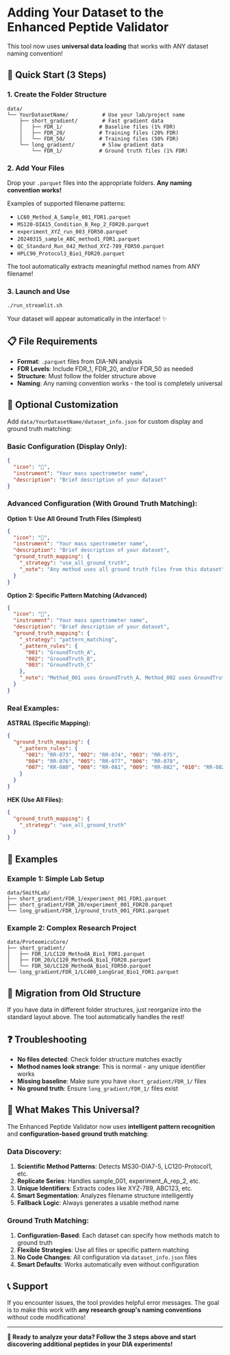# Adding Your Dataset to the Enhanced Peptide Validator

This tool now uses **universal data loading** that works with ANY dataset naming convention! 

## 🚀 Quick Start (3 Steps)

### 1. Create the Folder Structure
```
data/
└── YourDatasetName/           # Use your lab/project name
    ├── short_gradient/        # Fast gradient data
    │   ├── FDR_1/            # Baseline files (1% FDR)
    │   ├── FDR_20/           # Training files (20% FDR)  
    │   └── FDR_50/           # Training files (50% FDR)
    └── long_gradient/         # Slow gradient data
        └── FDR_1/            # Ground truth files (1% FDR)
```

### 2. Add Your Files
Drop your `.parquet` files into the appropriate folders. **Any naming convention works!**

Examples of supported filename patterns:
- `LC60_Method_A_Sample_001_FDR1.parquet`
- `MS120-DIA15_Condition_B_Rep_2_FDR20.parquet`
- `experiment_XYZ_run_003_FDR50.parquet`  
- `20240315_sample_ABC_method1_FDR1.parquet`
- `QC_Standard_Run_042_Method_XYZ-789_FDR50.parquet`
- `HPLC90_Protocol3_Bio1_FDR20.parquet`

The tool automatically extracts meaningful method names from ANY filename!

### 3. Launch and Use
```bash
./run_streamlit.sh
```

Your dataset will appear automatically in the interface! ✨

## 📋 File Requirements

- **Format**: `.parquet` files from DIA-NN analysis
- **FDR Levels**: Include FDR_1, FDR_20, and/or FDR_50 as needed
- **Structure**: Must follow the folder structure above
- **Naming**: Any naming convention works - the tool is completely universal

## 🎨 Optional Customization

Add `data/YourDatasetName/dataset_info.json` for custom display and ground truth matching:

### Basic Configuration (Display Only):
```json
{
  "icon": "🔬",
  "instrument": "Your mass spectrometer name",
  "description": "Brief description of your dataset"
}
```

### Advanced Configuration (With Ground Truth Matching):

**Option 1: Use All Ground Truth Files (Simplest)**
```json
{
  "icon": "🔬",
  "instrument": "Your mass spectrometer name", 
  "description": "Brief description of your dataset",
  "ground_truth_mapping": {
    "_strategy": "use_all_ground_truth",
    "_note": "Any method uses all ground truth files from this dataset"
  }
}
```

**Option 2: Specific Pattern Matching (Advanced)**
```json
{
  "icon": "🔬",
  "instrument": "Your mass spectrometer name",
  "description": "Brief description of your dataset", 
  "ground_truth_mapping": {
    "_strategy": "pattern_matching",
    "_pattern_rules": {
      "001": "GroundTruth_A",
      "002": "GroundTruth_B",
      "003": "GroundTruth_C"
    },
    "_note": "Method_001 uses GroundTruth_A, Method_002 uses GroundTruth_B, etc."
  }
}
```

### Real Examples:

**ASTRAL (Specific Mapping):**
```json
{
  "ground_truth_mapping": {
    "_pattern_rules": {
      "001": "RR-073", "002": "RR-074", "003": "RR-075",
      "004": "RR-076", "005": "RR-077", "006": "RR-078", 
      "007": "RR-080", "008": "RR-081", "009": "RR-082", "010": "RR-082"
    }
  }
}
```

**HEK (Use All Files):**
```json
{
  "ground_truth_mapping": {
    "_strategy": "use_all_ground_truth"
  }
}
```

## 🧪 Examples

### Example 1: Simple Lab Setup
```
data/SmithLab/
├── short_gradient/FDR_1/experiment_001_FDR1.parquet
├── short_gradient/FDR_20/experiment_001_FDR20.parquet  
└── long_gradient/FDR_1/ground_truth_001_FDR1.parquet
```

### Example 2: Complex Research Project
```
data/ProteomicsCore/
├── short_gradient/
│   ├── FDR_1/LC120_MethodA_Bio1_FDR1.parquet
│   ├── FDR_20/LC120_MethodA_Bio1_FDR20.parquet
│   └── FDR_50/LC120_MethodA_Bio1_FDR50.parquet
└── long_gradient/FDR_1/LC480_LongGrad_Bio1_FDR1.parquet
```

## 🔄 Migration from Old Structure

If you have data in different folder structures, just reorganize into the standard layout above. The tool automatically handles the rest!

## ❓ Troubleshooting

- **No files detected**: Check folder structure matches exactly
- **Method names look strange**: This is normal - any unique identifier works
- **Missing baseline**: Make sure you have `short_gradient/FDR_1/` files
- **No ground truth**: Ensure `long_gradient/FDR_1/` files exist

## 🎯 What Makes This Universal?

The Enhanced Peptide Validator now uses **intelligent pattern recognition** and **configuration-based ground truth matching**:

### Data Discovery:
1. **Scientific Method Patterns**: Detects MS30-DIA7-5, LC120-Protocol1, etc.
2. **Replicate Series**: Handles sample_001, experiment_A_rep_2, etc.  
3. **Unique Identifiers**: Extracts codes like XYZ-789, ABC123, etc.
4. **Smart Segmentation**: Analyzes filename structure intelligently
5. **Fallback Logic**: Always generates a usable method name

### Ground Truth Matching:
1. **Configuration-Based**: Each dataset can specify how methods match to ground truth
2. **Flexible Strategies**: Use all files or specific pattern matching
3. **No Code Changes**: All configuration via `dataset_info.json` files
4. **Smart Defaults**: Works automatically even without configuration

## 📞 Support

If you encounter issues, the tool provides helpful error messages. The goal is to make this work with **any research group's naming conventions** without code modifications!

---

**🎉 Ready to analyze your data? Follow the 3 steps above and start discovering additional peptides in your DIA experiments!**
